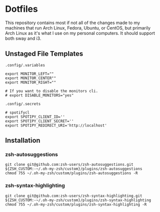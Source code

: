 
# Dotfiles

This repository contains most if not all of the changes made to my machines that run Arch Linux, Fedora, Ubuntu, or CentOS, but primarily Arch Linux as it's what I use on my personal computers. It should support both sway and i3.

## Unstaged File Templates

`.config/.variables`
```
export MONITOR_LEFT=""
export MONITOR_CENTER""
export MONITOR_RIGHT=""

# If you want to disable the monitors cli.
# export DISABLE_MONITORS="yes"
```

`.config/.secrets`
```
# spotifycl
export SPOTIPY_CLIENT_ID=''
export SPOTIPY_CLIENT_SECRET=''
export SPOTIPY_REDIRECT_URI='http://localhost'
```

## Installation

### zsh-autosuggestions

```
git clone git@github.com:zsh-users/zsh-autosuggestions.git ${ZSH_CUSTOM:-~/.oh-my-zsh/custom}/plugins/zsh-autosuggestions
chmod 755 ~/.oh-my-zsh/custom/plugins/zsh-autosuggestions -R
```

### zsh-syntax-highlighting

```
git clone git@github.com:zsh-users/zsh-syntax-highlighting.git ${ZSH_CUSTOM:-~/.oh-my-zsh/custom}/plugins/zsh-syntax-highlighting
chmod 755 ~/.oh-my-zsh/custom/plugins/zsh-syntax-highlighting -R
```
